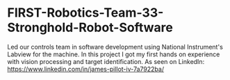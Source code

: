 # FIRST-Robotics-Team-33-Stronghold-Robot-Software
Led our controls team in software development using National Instrument's Labview for the machine. In this project I got my first hands on experience with vision processing and target identification. As seen on LinkedIn: https://www.linkedin.com/in/james-pillot-iv-7a7922ba/
